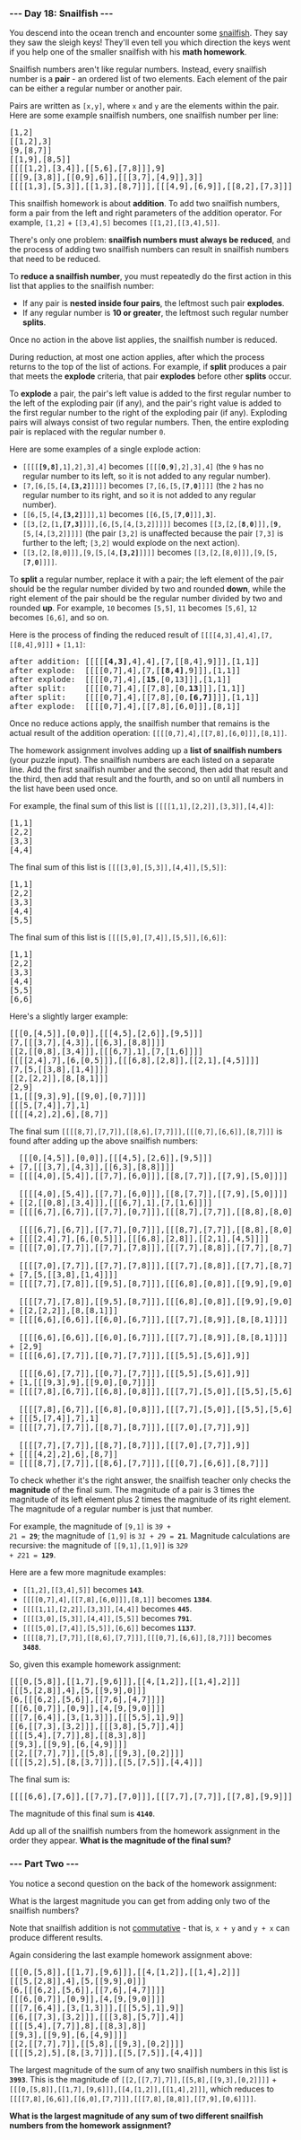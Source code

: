 ### --- Day 18: Snailfish ---

You descend into the ocean trench and encounter some
[snailfish](https://en.wikipedia.org/wiki/Snailfish). They say they saw the sleigh keys! They'll
even tell you which direction the keys went if you help one of the smaller snailfish with his
<b>math homework</b>.

Snailfish numbers aren't like regular numbers. Instead, every snailfish number is a <b>pair</b> - an
ordered list of two elements. Each element of the pair can be either a regular number or another
pair.

Pairs are written as <code>[x,y]</code>, where <code>x</code> and <code>y</code> are the elements
within the pair. Here are some example snailfish numbers, one snailfish number per line:

<pre>
[1,2]
[[1,2],3]
[9,[8,7]]
[[1,9],[8,5]]
[[[[1,2],[3,4]],[[5,6],[7,8]]],9]
[[[9,[3,8]],[[0,9],6]],[[[3,7],[4,9]],3]]
[[[[1,3],[5,3]],[[1,3],[8,7]]],[[[4,9],[6,9]],[[8,2],[7,3]]]]
</pre>

This snailfish homework is about <b>addition</b>. To add two snailfish numbers, form a pair from the
left and right parameters of the addition operator. For example, <code>[1,2]</code> +
<code>[[3,4],5]</code> becomes <code>[[1,2],[[3,4],5]]</code>.

There's only one problem: <b>snailfish numbers must always be reduced</b>, and the process of adding
two snailfish numbers can result in snailfish numbers that need to be reduced.

To <b>reduce a snailfish number</b>, you must repeatedly do the first action in this list that
applies to the snailfish number:

- If any pair is <b>nested inside four pairs</b>, the leftmost such pair <b>explodes</b>.
- If any regular number is <b>10 or greater</b>, the leftmost such regular number <b>splits</b>.

Once no action in the above list applies, the snailfish number is reduced.

During reduction, at most one action applies, after which the process returns to the top of the list
of actions. For example, if <b>split</b> produces a pair that meets the <b>explode</b> criteria,
that pair <b>explodes</b> before other <b>splits</b> occur.

To <b>explode</b> a pair, the pair's left value is added to the first regular number to the left of
the exploding pair (if any), and the pair's right value is added to the first regular number to the
right of the exploding pair (if any). Exploding pairs will always consist of two regular numbers.
Then, the entire exploding pair is replaced with the regular number <code>0</code>.

Here are some examples of a single explode action:

- <code>[[[[<b>[9,8]</b>,1],2],3],4]</code> becomes <code>[[[[<b>0</b>,<b>9</b>],2],3],4]</code>
  (the <code>9</code> has no regular number to its left, so it is not added to any regular number).
- <code>[7,[6,[5,[4,<b>[3,2]</b>]]]]</code> becomes <code>[7,[6,[5,[<b>7</b>,<b>0</b>]]]]</code>
  (the <code>2</code> has no regular number to its right, and so it is not added to any regular
  number).
- <code>[[6,[5,[4,<b>[3,2]</b>]]],1]</code> becomes
  <code>[[6,[5,[<b>7</b>,<b>0</b>]]],<b>3</b>]</code>.
- <code>[[3,[2,[1,<b>[7,3]</b>]]],[6,[5,[4,[3,2]]]]]</code> becomes
  <code>[[3,[2,[<b>8</b>,<b>0</b>]]],[<b>9</b>,[5,[4,[3,2]]]]]</code> (the pair <code>[3,2]</code>
  is unaffected because the pair <code>[7,3]</code> is further to the left; <code>[3,2]</code> would
  explode on the next action).
- <code>[[3,[2,[8,0]]],[9,[5,[4,<b>[3,2]</b>]]]]</code> becomes
  <code>[[3,[2,[8,0]]],[9,[5,[<b>7</b>,<b>0</b>]]]]</code>.

To <b>split</b> a regular number, replace it with a pair; the left element of the pair should be the
regular number divided by two and rounded <b>down</b>, while the right element of the pair should be
the regular number divided by two and rounded <b>up</b>. For example, <code>10</code> becomes
<code>[5,5]</code>, <code>11</code> becomes <code>[5,6]</code>, <code>12</code> becomes
<code>[6,6]</code>, and so on.

Here is the process of finding the reduced result of <code>[[[[4,3],4],4],[7,[[8,4],9]]]</code> +
<code>[1,1]</code>:

<pre>
after addition: [[[[<b>[4,3]</b>,4],4],[7,[[8,4],9]]],[1,1]]
after explode:  [[[[0,7],4],[7,[<b>[8,4]</b>,9]]],[1,1]]
after explode:  [[[[0,7],4],[<b>15</b>,[0,13]]],[1,1]]
after split:    [[[[0,7],4],[[7,8],[0,<b>13</b>]]],[1,1]]
after split:    [[[[0,7],4],[[7,8],[0,<b>[6,7]</b>]]],[1,1]]
after explode:  [[[[0,7],4],[[7,8],[6,0]]],[8,1]]
</pre>

Once no reduce actions apply, the snailfish number that remains is the actual result of the addition
operation: <code>[[[[0,7],4],[[7,8],[6,0]]],[8,1]]</code>.

The homework assignment involves adding up a <b>list of snailfish numbers</b> (your puzzle input).
The snailfish numbers are each listed on a separate line. Add the first snailfish number and the
second, then add that result and the third, then add that result and the fourth, and so on until all
numbers in the list have been used once.

For example, the final sum of this list is <code>[[[[1,1],[2,2]],[3,3]],[4,4]]</code>:

<pre>
[1,1]
[2,2]
[3,3]
[4,4]
</pre>

The final sum of this list is <code>[[[[3,0],[5,3]],[4,4]],[5,5]]</code>:

<pre>
[1,1]
[2,2]
[3,3]
[4,4]
[5,5]
</pre>

The final sum of this list is <code>[[[[5,0],[7,4]],[5,5]],[6,6]]</code>:

<pre>
[1,1]
[2,2]
[3,3]
[4,4]
[5,5]
[6,6]
</pre>

Here's a slightly larger example:

<pre>
[[[0,[4,5]],[0,0]],[[[4,5],[2,6]],[9,5]]]
[7,[[[3,7],[4,3]],[[6,3],[8,8]]]]
[[2,[[0,8],[3,4]]],[[[6,7],1],[7,[1,6]]]]
[[[[2,4],7],[6,[0,5]]],[[[6,8],[2,8]],[[2,1],[4,5]]]]
[7,[5,[[3,8],[1,4]]]]
[[2,[2,2]],[8,[8,1]]]
[2,9]
[1,[[[9,3],9],[[9,0],[0,7]]]]
[[[5,[7,4]],7],1]
[[[[4,2],2],6],[8,7]]
</pre>

The final sum <code>[[[[8,7],[7,7]],[[8,6],[7,7]]],[[[0,7],[6,6]],[8,7]]]</code> is found after
adding up the above snailfish numbers:

<pre>
  [[[0,[4,5]],[0,0]],[[[4,5],[2,6]],[9,5]]]
+ [7,[[[3,7],[4,3]],[[6,3],[8,8]]]]
= [[[[4,0],[5,4]],[[7,7],[6,0]]],[[8,[7,7]],[[7,9],[5,0]]]]

  [[[[4,0],[5,4]],[[7,7],[6,0]]],[[8,[7,7]],[[7,9],[5,0]]]]
+ [[2,[[0,8],[3,4]]],[[[6,7],1],[7,[1,6]]]]
= [[[[6,7],[6,7]],[[7,7],[0,7]]],[[[8,7],[7,7]],[[8,8],[8,0]]]]

  [[[[6,7],[6,7]],[[7,7],[0,7]]],[[[8,7],[7,7]],[[8,8],[8,0]]]]
+ [[[[2,4],7],[6,[0,5]]],[[[6,8],[2,8]],[[2,1],[4,5]]]]
= [[[[7,0],[7,7]],[[7,7],[7,8]]],[[[7,7],[8,8]],[[7,7],[8,7]]]]

  [[[[7,0],[7,7]],[[7,7],[7,8]]],[[[7,7],[8,8]],[[7,7],[8,7]]]]
+ [7,[5,[[3,8],[1,4]]]]
= [[[[7,7],[7,8]],[[9,5],[8,7]]],[[[6,8],[0,8]],[[9,9],[9,0]]]]

  [[[[7,7],[7,8]],[[9,5],[8,7]]],[[[6,8],[0,8]],[[9,9],[9,0]]]]
+ [[2,[2,2]],[8,[8,1]]]
= [[[[6,6],[6,6]],[[6,0],[6,7]]],[[[7,7],[8,9]],[8,[8,1]]]]

  [[[[6,6],[6,6]],[[6,0],[6,7]]],[[[7,7],[8,9]],[8,[8,1]]]]
+ [2,9]
= [[[[6,6],[7,7]],[[0,7],[7,7]]],[[[5,5],[5,6]],9]]

  [[[[6,6],[7,7]],[[0,7],[7,7]]],[[[5,5],[5,6]],9]]
+ [1,[[[9,3],9],[[9,0],[0,7]]]]
= [[[[7,8],[6,7]],[[6,8],[0,8]]],[[[7,7],[5,0]],[[5,5],[5,6]]]]

  [[[[7,8],[6,7]],[[6,8],[0,8]]],[[[7,7],[5,0]],[[5,5],[5,6]]]]
+ [[[5,[7,4]],7],1]
= [[[[7,7],[7,7]],[[8,7],[8,7]]],[[[7,0],[7,7]],9]]

  [[[[7,7],[7,7]],[[8,7],[8,7]]],[[[7,0],[7,7]],9]]
+ [[[[4,2],2],6],[8,7]]
= [[[[8,7],[7,7]],[[8,6],[7,7]]],[[[0,7],[6,6]],[8,7]]]
</pre>

To check whether it's the right answer, the snailfish teacher only checks the <b>magnitude</b> of
the final sum. The magnitude of a pair is 3 times the magnitude of its left element plus 2 times the
magnitude of its right element. The magnitude of a regular number is just that number.

For example, the magnitude of <code>[9,1]</code> is <code>3*9 + 2*1 = <b>29</b></code>; the
magnitude of <code>[1,9]</code> is <code>3*1 + 2*9 = <b>21</b></code>. Magnitude calculations are
recursive: the magnitude of <code>[[9,1],[1,9]]</code> is <code>3*29 + 2*21 = <b>129</b></code>.

Here are a few more magnitude examples:

- <code>[[1,2],[[3,4],5]]</code> becomes <code><b>143</b></code>.
- <code>[[[[0,7],4],[[7,8],[6,0]]],[8,1]]</code> becomes <code><b>1384</b></code>.
- <code>[[[[1,1],[2,2]],[3,3]],[4,4]]</code> becomes <code><b>445</b></code>.
- <code>[[[[3,0],[5,3]],[4,4]],[5,5]]</code> becomes <code><b>791</b></code>.
- <code>[[[[5,0],[7,4]],[5,5]],[6,6]]</code> becomes <code><b>1137</b></code>.
- <code>[[[[8,7],[7,7]],[[8,6],[7,7]]],[[[0,7],[6,6]],[8,7]]]</code> becomes
  <code><b>3488</b></code>.

So, given this example homework assignment:

<pre>
[[[0,[5,8]],[[1,7],[9,6]]],[[4,[1,2]],[[1,4],2]]]
[[[5,[2,8]],4],[5,[[9,9],0]]]
[6,[[[6,2],[5,6]],[[7,6],[4,7]]]]
[[[6,[0,7]],[0,9]],[4,[9,[9,0]]]]
[[[7,[6,4]],[3,[1,3]]],[[[5,5],1],9]]
[[6,[[7,3],[3,2]]],[[[3,8],[5,7]],4]]
[[[[5,4],[7,7]],8],[[8,3],8]]
[[9,3],[[9,9],[6,[4,9]]]]
[[2,[[7,7],7]],[[5,8],[[9,3],[0,2]]]]
[[[[5,2],5],[8,[3,7]]],[[5,[7,5]],[4,4]]]
</pre>

The final sum is:

<pre>
[[[[6,6],[7,6]],[[7,7],[7,0]]],[[[7,7],[7,7]],[[7,8],[9,9]]]]</pre>

The magnitude of this final sum is <code><b>4140</b></code>.

Add up all of the snailfish numbers from the homework assignment in the order they appear. <b>What
is the magnitude of the final sum?</b>

### --- Part Two ---

You notice a second question on the back of the homework assignment:

What is the largest magnitude you can get from adding only two of the snailfish numbers?

Note that snailfish addition is not
[commutative](https://en.wikipedia.org/wiki/Commutative_property) - that is, <code>x + y</code> and
<code>y + x</code> can produce different results.

Again considering the last example homework assignment above:

<pre>
[[[0,[5,8]],[[1,7],[9,6]]],[[4,[1,2]],[[1,4],2]]]
[[[5,[2,8]],4],[5,[[9,9],0]]]
[6,[[[6,2],[5,6]],[[7,6],[4,7]]]]
[[[6,[0,7]],[0,9]],[4,[9,[9,0]]]]
[[[7,[6,4]],[3,[1,3]]],[[[5,5],1],9]]
[[6,[[7,3],[3,2]]],[[[3,8],[5,7]],4]]
[[[[5,4],[7,7]],8],[[8,3],8]]
[[9,3],[[9,9],[6,[4,9]]]]
[[2,[[7,7],7]],[[5,8],[[9,3],[0,2]]]]
[[[[5,2],5],[8,[3,7]]],[[5,[7,5]],[4,4]]]
</pre>

The largest magnitude of the sum of any two snailfish numbers in this list is
<code><b>3993</b></code>. This is the magnitude of
<code>[[2,[[7,7],7]],[[5,8],[[9,3],[0,2]]]]</code> +
<code>[[[0,[5,8]],[[1,7],[9,6]]],[[4,[1,2]],[[1,4],2]]]</code>, which reduces to
<code>[[[[7,8],[6,6]],[[6,0],[7,7]]],[[[7,8],[8,8]],[[7,9],[0,6]]]]</code>.

<b>What is the largest magnitude of any sum of two different snailfish numbers from the homework
assignment?</b>